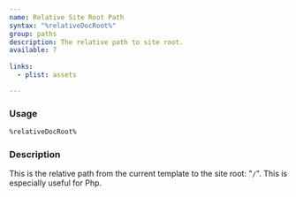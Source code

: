 ```yaml
---
name: Relative Site Root Path
syntax: "%relativeDocRoot%"
group: paths
description: The relative path to site root.
available: 7
  
links:
  - plist: assets

---
```




### Usage

```html
%relativeDocRoot%
```

### Description

This is the relative path from the current template to the site root: "`/`".  This is especially useful for Php.